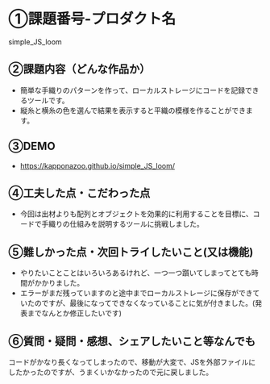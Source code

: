 # ①課題番号-プロダクト名
simple_JS_loom
## ②課題内容（どんな作品か）

- 簡単な手織りのパターンを作って、ローカルストレージにコードを記録できるツールです。
- 縦糸と横糸の色を選んで結果を表示すると平織の模様を作ることができます。

## ③DEMO
- https://kapponazoo.github.io/simple_JS_loom/

## ④工夫した点・こだわった点

- 今回は出材よりも配列とオブジェクトを効果的に利用することを目標に、コードで手織りの仕組みを説明するツールに挑戦しました。

## ⑤難しかった点・次回トライしたいこと(又は機能)

- やりたいことことはいろいろあるけれど、一つ一つ躓いてしまってとても時間がかかりました。
- エラーがまだ残っていますのと途中までローカルストレージに保存ができていたのですが、最後になってできなくなっていることに気が付きました。(発表までなんとか修正したいです)

## ⑥質問・疑問・感想、シェアしたいこと等なんでも

コードがかなり長くなってしまったので、移動が大変で、JSを外部ファイルにしたかったのですが、うまくいかなかったので元に戻しました。
